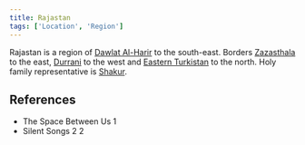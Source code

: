 ```yaml
---
title: Rajastan
tags: ['Location', 'Region']
---
```

Rajastan is a region of [Dawlat Al-Harir](_wiki/dawlat-al-harir.md) to the south-east. Borders [Zazasthala](_wiki/zazasthala.md) to the east, [Durrani](_wiki/durrani.md) to the west and [Eastern Turkistan](_wiki/eastern-turkistan.md) to the north. Holy family representative is [Shakur](_wiki/shakur.md).

## References
- The Space Between Us 1
- Silent Songs 2
2
